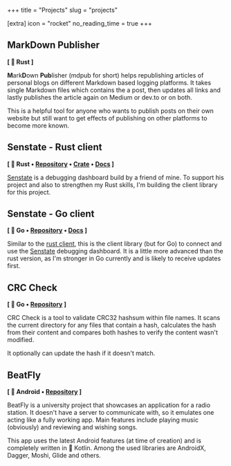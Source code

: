 +++
title = "Projects"
slug = "projects"

[extra]
icon = "rocket"
no_reading_time = true
+++

## MarkDown Publisher

[mdpub_home]: https://mdpub.netlify.com
[mdpub_repo]: https://github.com/dnaka91/mdpub

**[ 🦀 Rust <!-- • [Homepage][mdpub_home] • [Repository][mdpub_repo] --> ]**

**M**ark**D**own **Pub**lisher (mdpub for short) helps republishing articles of personal blogs on
different Markdown based logging platforms. It takes single Markdown files which contains the a
post, then updates all links and lastly publishes the article again on Medium or dev.to or on both.

This is a helpful tool for anyone who wants to publish posts on their own website but still want to
get effects of publishing on other platforms to become more known.

## Senstate - Rust client

[senstate_repo]: https://github.com/dnaka91/senstate-rs
[senstate_crate]: https://crates.io/crates/senstate
[senstate_docs]: https://docs.rs/senstate/0.0.1/senstate/

**[ 🦀 Rust • [Repository][senstate_repo] • [Crate][senstate_crate] • [Docs][senstate_docs] ]**

[Senstate](https://github.com/senstate/platform) is a debugging dashboard build by a friend of
mine. To support his project and also to strengthen my Rust skills, I'm building the client library
for this project.

## Senstate - Go client

[senstate_go_repo]: https://github.com/dnaka91/senstate-go
[senstate_go_docs]: https://godoc.org/github.com/dnaka91/senstate-go

**[ 🐹 Go • [Repository][senstate_go_repo] • [Docs][senstate_go_docs] ]**

Similar to the [rust client](#senstate-rust-client), this is the client library (but for Go) to
connect and use the [Senstate](https://github.com/senstate/platform) debugging dashboard. It is
a little more advanced than the rust version, as I'm stronger in Go currently and is likely to
receive updates first.

## CRC Check

[crccheck_repo]: https://github.com/dnaka91/crccheck

**[ 🐹 Go • [Repository][crccheck_repo] ]**

CRC Check is a tool to validate CRC32 hashsum within file names. It scans the current directory for
any files that contain a hash, calculates the hash from their content and compares both hashes to
verify the content wasn't modified.

It optionally can update the hash if it doesn't match.

## BeatFly

[beatfly_repo]: https://github.com/dnaka91/beatfly

**[ 🤖 Android • [Repository][beatfly_repo] ]**

BeatFly is a university project that showcases an application for a radio station. It doesn't have
a server to communicate with, so it emulates one acting like a fully working app. Main features
include playing music (obviously) and reviewing and wishing songs.

This app uses the latest Android features (at time of creation) and is completely written in
🍵 Kotlin. Among the used libraries are AndroidX, Dagger, Moshi, Glide and others.
